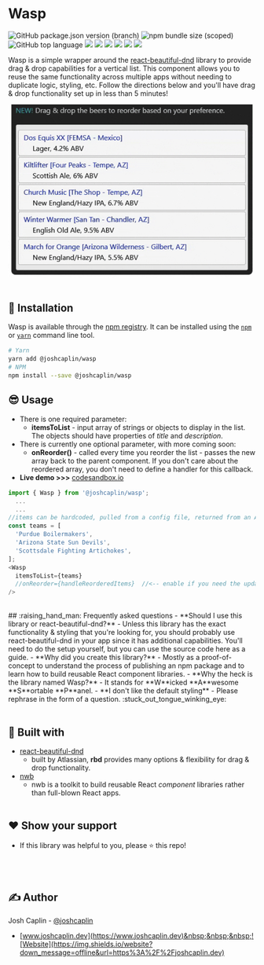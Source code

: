 # Wasp
![GitHub package.json version (branch)](https://img.shields.io/github/package-json/v/joshcaplin/wasp/main) ![npm bundle size (scoped)](https://img.shields.io/bundlephobia/minzip/@joshcaplin/wasp) ![GitHub top language](https://img.shields.io/github/languages/top/joshcaplin/wasp) <img src="https://img.shields.io/static/v1?label=issues&message=0&color=brightgreen" > <img src="https://img.shields.io/static/v1?label=maintained?&message=yep&color=brightgreen" > <img src="https://img.shields.io/static/v1?label=code%20quality&message=legit&color=brightgreen" > <img src="https://img.shields.io/static/v1?label=technical%20debt&message=heck%20no%21&color=blue" > <img src="https://img.shields.io/static/v1?label=donations&message=send%20beer&color=brightgreen" > <img src="https://img.shields.io/static/v1?label=works%20on&message=my%20machine&color=brightgreen" >

Wasp is a simple wrapper around the [react-beautiful-dnd](https://github.com/atlassian/react-beautiful-dnd) library to provide drag & drop capabilities for a vertical list.  This component allows you to reuse the same functionality across multiple apps without needing to duplicate logic, styling, etc.  Follow the directions below and you'll have drag & drop functionality set up in less than 5 minutes!

<img src="wasp-demo.gif" width="500px">
<br /><br/>

## :hammer: Installation
Wasp is available through the [npm registry](https://www.npmjs.com/). It can be installed using the [`npm`](https://docs.npmjs.com/getting-started/installing-npm-packages-locally) or [`yarn`](https://yarnpkg.com/en/) command line tool.
```sh
# Yarn 
yarn add @joshcaplin/wasp
# NPM 
npm install --save @joshcaplin/wasp 
```
## :sunglasses: Usage
- There is one required parameter:
  -  **itemsToList** - input array of strings or objects to display in the list.  The objects should have properties of *title* and *description*.
- There is currently one optional parameter, with more coming soon:
  -  **onReorder()** - called every time you reorder the list - passes the new array back to the parent component.  If you don't care about the reordered array, you don't need to define a handler for this callback.
- **Live demo >>>** [codesandbox.io](https://codesandbox.io/s/wasp-demo-9q4y1)

```javascript
import { Wasp } from '@joshcaplin/wasp';
  ...
  ...
//items can be hardcoded, pulled from a config file, returned from an API call, etc
const teams = [
  'Purdue Boilermakers', 
  'Arizona State Sun Devils', 
  'Scottsdale Fighting Artichokes',
];
<Wasp
  itemsToList={teams}
  //onReorder={handleReorderedItems}  //<-- enable if you need the updated array
/>
```
<br/>
## :raising_hand_man: Frequently asked questions
- **Should I use this library or react-beautiful-dnd?**
  - Unless this library has the exact functionality & styling that you're looking for, you should probably use react-beautiful-dnd in your app since it has additional capabilities.  You'll need to do the setup yourself, but you can use the source code here as a guide.  
- **Why did you create this library?**
  - Mostly as a proof-of-concept to understand the process of publishing an npm package and to learn how to build reusable React component libraries.
- **Why the heck is the library named Wasp?**
  - It stands for **W**icked **A**wesome **S**ortable **P**anel.
- **I don't like the default styling**
  - Please rephrase in the form of a question. :stuck_out_tongue_winking_eye:
<br /><br/>

## 🧱 Built with
- [react-beautiful-dnd](https://github.com/atlassian/react-beautiful-dnd)
  - built by Atlassian, **rbd** provides many options & flexibility for drag & drop functionality.
- [nwb](https://github.com/insin/nwb)
  - nwb is a toolkit to build reusable React *component* libraries rather than  full-blown React apps.
<br /><br/>

## :heart: Show your support
- If this library was helpful to you, please ⭐️ this repo!

<br /><br/>

## :writing_hand: Author
Josh Caplin - [@joshcaplin](https://twitter.com/joshcaplin)
- [www.joshcaplin.dev](https://www.joshcaplin.dev)&nbsp;&nbsp;&nbsp;![Website](https://img.shields.io/website?down_message=offline&url=https%3A%2F%2Fjoshcaplin.dev)

<br /><br/><br /><br/>

